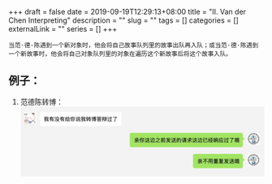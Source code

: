 +++ 
draft = false
date = 2019-09-19T12:29:13+08:00
title = "II. Van der Chen Interpreting"
description = ""
slug = "" 
tags = []
categories = []
externalLink = ""
series = []
+++

```vanderscript
当范·德·陈遇到一个新对象时，他会将自己故事队列里的故事出队再入队；或当范·德·陈遇到一个新故事时，他会将自己对象队列里的对象在遍历这个新故事后将这个故事入队。
```

## 例子：

1. 范德陈转博：
    ![doctor](/images/become_doctor.jpeg)